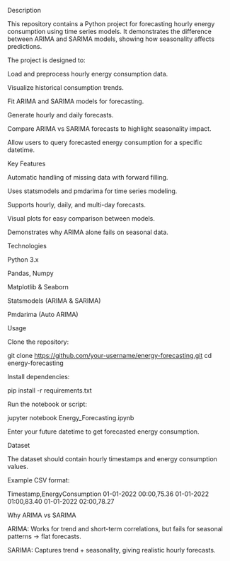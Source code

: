 Description

This repository contains a Python project for forecasting hourly energy consumption using time series models. It demonstrates the difference between ARIMA and SARIMA models, showing how seasonality affects predictions.

The project is designed to:

Load and preprocess hourly energy consumption data.

Visualize historical consumption trends.

Fit ARIMA and SARIMA models for forecasting.

Generate hourly and daily forecasts.

Compare ARIMA vs SARIMA forecasts to highlight seasonality impact.

Allow users to query forecasted energy consumption for a specific datetime.

Key Features

Automatic handling of missing data with forward filling.

Uses statsmodels and pmdarima for time series modeling.

Supports hourly, daily, and multi-day forecasts.

Visual plots for easy comparison between models.

Demonstrates why ARIMA alone fails on seasonal data.

Technologies

Python 3.x

Pandas, Numpy

Matplotlib & Seaborn

Statsmodels (ARIMA & SARIMA)

Pmdarima (Auto ARIMA)

Usage

Clone the repository:

git clone https://github.com/your-username/energy-forecasting.git
cd energy-forecasting


Install dependencies:

pip install -r requirements.txt


Run the notebook or script:

jupyter notebook Energy_Forecasting.ipynb


Enter your future datetime to get forecasted energy consumption.

Dataset

The dataset should contain hourly timestamps and energy consumption values.

Example CSV format:

Timestamp,EnergyConsumption
01-01-2022 00:00,75.36
01-01-2022 01:00,83.40
01-01-2022 02:00,78.27

Why ARIMA vs SARIMA

ARIMA: Works for trend and short-term correlations, but fails for seasonal patterns → flat forecasts.

SARIMA: Captures trend + seasonality, giving realistic hourly forecasts.

